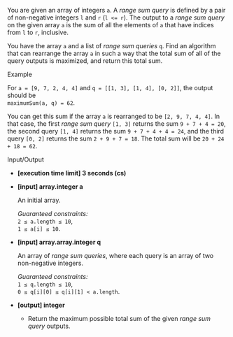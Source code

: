 
You are given an array of integers  `a`. A  _range sum query_  is defined by a pair of non-negative integers  `l`  and  `r`  (`l <= r`). The output to a  _range sum query_  on the given array  `a`  is the sum of all the elements of  `a`  that have indices from  `l`  to  `r`, inclusive.

You have the array  `a`  and a list of  _range sum queries_  `q`. Find an algorithm that can rearrange the array  `a`  in such a way that the total sum of all of the query outputs is maximized, and return this total sum.

Example

For  `a = [9, 7, 2, 4, 4]`  and  `q = [[1, 3], [1, 4], [0, 2]]`, the output should be  
`maximumSum(a, q) = 62`.

You can get this sum if the array  `a`  is rearranged to be  `[2, 9, 7, 4, 4]`. In that case, the first  _range sum query_  `[1, 3]`  returns the sum  `9 + 7 + 4 = 20`, the second query  `[1, 4]`  returns the sum  `9 + 7 + 4 + 4 = 24`, and the third query  `[0, 2]`  returns the sum  `2 + 9 + 7 = 18`. The total sum will be  `20 + 24 + 18 = 62`.

Input/Output

-   **[execution time limit] 3 seconds (cs)**
    
-   **[input] array.integer a**
    
    An initial array.
    
    _Guaranteed constraints:_  
    `2 ≤ a.length ≤ 10`,  
    `1 ≤ a[i] ≤ 10`.
    
-   **[input] array.array.integer q**
    
    An array of  _range sum queries_, where each query is an array of two non-negative integers.
    
    _Guaranteed constraints:_  
    `1 ≤ q.length ≤ 10`,  
    `0 ≤ q[i][0] ≤ q[i][1] < a.length`.
    
-   **[output] integer**
    
    -   Return the maximum possible total sum of the given  _range sum query_  outputs.